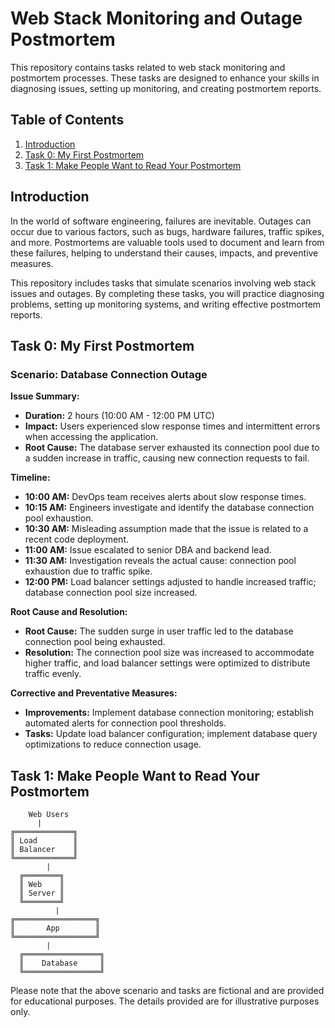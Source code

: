 # Web Stack Monitoring and Outage Postmortem

This repository contains tasks related to web stack monitoring and postmortem processes. These tasks are designed to enhance your skills in diagnosing issues, setting up monitoring, and creating postmortem reports.

## Table of Contents

1. [Introduction](#introduction)
2. [Task 0: My First Postmortem](#task-0-my-first-postmortem)
3. [Task 1: Make People Want to Read Your Postmortem](#task-1-make-people-want-to-read-your-postmortem)

## Introduction

In the world of software engineering, failures are inevitable. Outages can occur due to various factors, such as bugs, hardware failures, traffic spikes, and more. Postmortems are valuable tools used to document and learn from these failures, helping to understand their causes, impacts, and preventive measures.

This repository includes tasks that simulate scenarios involving web stack issues and outages. By completing these tasks, you will practice diagnosing problems, setting up monitoring systems, and writing effective postmortem reports.

## Task 0: My First Postmortem

### Scenario: Database Connection Outage

**Issue Summary:**
- **Duration:** 2 hours (10:00 AM - 12:00 PM UTC)
- **Impact:** Users experienced slow response times and intermittent errors when accessing the application.
- **Root Cause:** The database server exhausted its connection pool due to a sudden increase in traffic, causing new connection requests to fail.
  
**Timeline:**
- **10:00 AM:** DevOps team receives alerts about slow response times.
- **10:15 AM:** Engineers investigate and identify the database connection pool exhaustion.
- **10:30 AM:** Misleading assumption made that the issue is related to a recent code deployment.
- **11:00 AM:** Issue escalated to senior DBA and backend lead.
- **11:30 AM:** Investigation reveals the actual cause: connection pool exhaustion due to traffic spike.
- **12:00 PM:** Load balancer settings adjusted to handle increased traffic; database connection pool size increased.

**Root Cause and Resolution:**
- **Root Cause:** The sudden surge in user traffic led to the database connection pool being exhausted.
- **Resolution:** The connection pool size was increased to accommodate higher traffic, and load balancer settings were optimized to distribute traffic evenly.

**Corrective and Preventative Measures:**
- **Improvements:** Implement database connection monitoring; establish automated alerts for connection pool thresholds.
- **Tasks:** Update load balancer configuration; implement database query optimizations to reduce connection usage.

## Task 1: Make People Want to Read Your Postmortem

        Web Users
          |
    ╔═════════════╗
    ║ Load        ║
    ║ Balancer    ║
    ╚═════════════╝
     	    |
      ╔════════╗
      ║ Web    ║
      ║ Server ║
      ╚════════╝
              | 
    ╔══════════════════╗
    ║       App        ║
    ╚══════════════════╝
            |        
      ╔═════════════════╗
      ║    Database     ║
      ╚═════════════════╝


Please note that the above scenario and tasks are fictional and are provided for educational purposes. The details provided are for illustrative purposes only.
